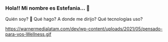 ### Hola!! Mi nombre es Estefania... 👋


Quién soy? 👩
Qué hago?
A donde me dirijo?
Qué tecnologías uso?


<!--
**EstefaniaDelgado/EstefaniaDelgado** is a ✨ _special_ ✨ repository because its `README.md` (this file) appears on your GitHub profile.

Here are some ideas to get you started:

- 🔭 I’m currently working on ...
- 🌱 I’m currently learning ...
- 👯 I’m looking to collaborate on ...
- 🤔 I’m looking for help with ...
- 💬 Ask me about ...
- 📫 How to reach me: ...
- 😄 Pronouns: ...
- ⚡ Fun fact: ...
-->


https://warnermedialatam.com/dev/wp-content/uploads/2021/05/pensado-para-vos-Wellness.gif
